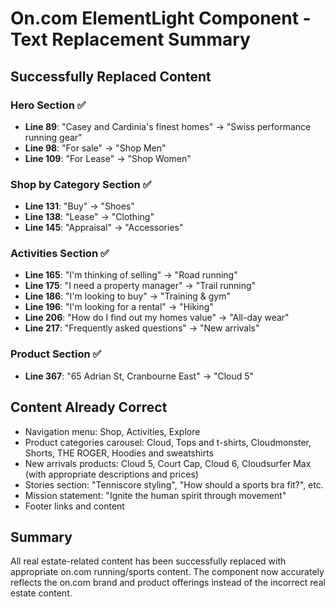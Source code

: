 # On.com ElementLight Component - Text Replacement Summary

## Successfully Replaced Content

### Hero Section ✅
- **Line 89**: "Casey and Cardinia's finest homes" → "Swiss performance running gear"
- **Line 98**: "For sale" → "Shop Men"
- **Line 109**: "For Lease" → "Shop Women"

### Shop by Category Section ✅
- **Line 131**: "Buy" → "Shoes"
- **Line 138**: "Lease" → "Clothing" 
- **Line 145**: "Appraisal" → "Accessories"

### Activities Section ✅
- **Line 165**: "I'm thinking of selling" → "Road running"
- **Line 175**: "I need a property manager" → "Trail running"
- **Line 186**: "I'm looking to buy" → "Training & gym"
- **Line 196**: "I'm looking for a rental" → "Hiking"
- **Line 206**: "How do I find out my homes value" → "All-day wear"
- **Line 217**: "Frequently asked questions" → "New arrivals"

### Product Section ✅
- **Line 367**: "65 Adrian St, Cranbourne East" → "Cloud 5"

## Content Already Correct
- Navigation menu: Shop, Activities, Explore
- Product categories carousel: Cloud, Tops and t-shirts, Cloudmonster, Shorts, THE ROGER, Hoodies and sweatshirts
- New arrivals products: Cloud 5, Court Cap, Cloud 6, Cloudsurfer Max (with appropriate descriptions and prices)
- Stories section: "Tenniscore styling", "How should a sports bra fit?", etc.
- Mission statement: "Ignite the human spirit through movement"
- Footer links and content

## Summary
All real estate-related content has been successfully replaced with appropriate on.com running/sports content. The component now accurately reflects the on.com brand and product offerings instead of the incorrect real estate content.